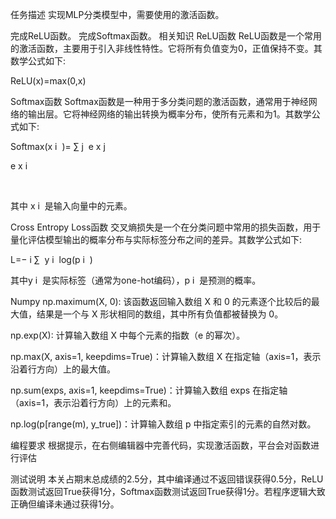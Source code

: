 任务描述
实现MLP分类模型中，需要使用的激活函数。

完成ReLU函数。
完成Softmax函数。
相关知识
ReLU函数
ReLU函数是一个常用的激活函数，主要用于引入非线性特性。它将所有负值变为0，正值保持不变。其数学公式如下:

ReLU(x)=max(0,x)



Softmax函数
Softmax函数是一种用于多分类问题的激活函数，通常用于神经网络的输出层。它将神经网络的输出转换为概率分布，使所有元素和为1。其数学公式如下:

Softmax(x 
i
​
 )= 
∑ 
j
​
 e 
x 
j
​
 
 
e 
x 
i
​
 
 
​
 

其中 x 
i
​
  是输入向量中的元素。



Cross Entropy Loss函数
交叉熵损失是一个在分类问题中常用的损失函数，用于量化评估模型输出的概率分布与实际标签分布之间的差异。其数学公式如下:

L=− 
i
∑
​
 y 
i
​
 log(p 
i
​
 )

其中y 
i
​
 是实际标签（通常为one-hot编码），p 
i
​
  是预测的概率。

Numpy
np.maximum(X, 0): 该函数返回输入数组 X 和 0 的元素逐个比较后的最大值，结果是一个与 X 形状相同的数组，其中所有负值都被替换为 0。

np.exp(X): 计算输入数组 X 中每个元素的指数（e 的幂次）。

np.max(X, axis=1, keepdims=True)：计算输入数组 X 在指定轴（axis=1，表示沿着行方向）上的最大值。

np.sum(exps, axis=1, keepdims=True)：计算输入数组 exps 在指定轴（axis=1，表示沿着行方向）上的元素和。

np.log(p[range(m), y_true])：计算输入数组 p 中指定索引的元素的自然对数。

编程要求
根据提示，在右侧编辑器中完善代码，实现激活函数，平台会对函数进行评估

测试说明
本关占期末总成绩的2.5分，其中编译通过不返回错误获得0.5分，ReLU函数测试返回True获得1分，Softmax函数测试返回True获得1分。若程序逻辑大致正确但编译未通过获得1分。